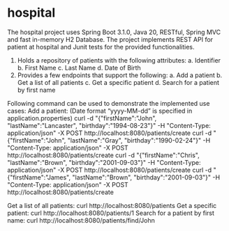 # hospital

The hospital project uses Spring Boot 3.1.0, Java 20, RESTful, Spring MVC and fast in-memory H2 Database.
The project implements REST API for patient at hospital and Junit tests for the provided functionalities.
1.	Holds a repository of patients with the following attributes:
a.	Identifier
b.	First Name
c.	Last Name
d.	Date of Birth
2.	Provides a few endpoints that support the following:
a.	Add a patient
b.	Get a list of all patients
c.	Get a specific patient
d.	Search for a patient by first name

Following command can be used to demonstrate the implemented use cases:
Add a patient:  (Date format “yyyy-MM-dd” is specified in application.properties)
curl -d "{\"firstName\":\"John\", \"lastName\":\"Lancaster\", \"birthday\":\"1994-08-23\"}" -H "Content-Type: application/json" -X POST http://localhost:8080/patients/create
curl -d "{\"firstName\":\"John\", \"lastName\":\"Gray\", \"birthday\":\"1990-02-24\"}" -H "Content-Type: application/json" -X POST http://localhost:8080/patients/create
curl -d "{\"firstName\":\"Chris\", \"lastName\":\"Brown\", \"birthday\":\"2001-09-03\"}" -H "Content-Type: application/json" -X POST http://localhost:8080/patients/create
curl -d "{\"firstName\":\"James\", \"lastName\":\"Brown\", \"birthday\":\"2001-09-03\"}" -H "Content-Type: application/json" -X POST http://localhost:8080/patients/create

Get a list of all patients:
curl http://localhost:8080/patients
Get a specific patient:
curl http://localhost:8080/patients/1
Search for a patient by first name:
curl http://localhost:8080/patients/find/John
